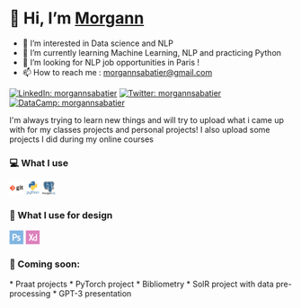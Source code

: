 # 👋 Hi, I’m [Morgann](https://www.linkedin.com/in/morgann-sabatier-92243313b/)
- 👀 I’m interested in Data science and NLP
- 🌱 I’m currently learning Machine Learning, NLP and practicing Python
- 💞️ I’m looking for NLP job opportunities in Paris !
- 📫 How to reach me : morgannsabatier@gmail.com

[![LinkedIn: morgannsabatier](https://img.shields.io/badge/-Morgann%20Sabatier-steelblue?style=flat-square&logo=Linkedin&logoColor=white&link=https://www.linkedin.com/in/morgann-sabatier-92243313b)](https://www.linkedin.com/in/morgann-sabatier-92243313b) [![Twitter: morgannsabatier](https://img.shields.io/badge/-@MorgannSabatier-deepskyblue?style=flat-square&logo=Twitter&logoColor=white&link=https://twitter.com/MorgannSabatier)](https://twitter.com/MorgannSabatier)  [![DataCamp: morgannsabatier](https://img.shields.io/badge/-@MorgannSabatier-limegreen?style=flat-square&logo=datacamp&logoColor=black&link=https://datacamp.com/profile/morgannsabatier)](https://datacamp.com/profile/morgannsabatier) 

I'm always trying to learn new things and will try to upload what i came up with for my classes projects and personal projects!
I also upload some projects I did during my online courses 

<h3> 💻 What I use </h3>
<p align="left">
<img src="https://raw.githubusercontent.com/devicons/devicon/master/icons/git/git-original-wordmark.svg" alt="git" width="25" height="25" />
<img src="https://raw.githubusercontent.com/devicons/devicon/master/icons/python/python-original-wordmark.svg" alt="python" width="25" height="25" />
<img src="https://raw.githubusercontent.com/devicons/devicon/master/icons/postgresql/postgresql-original-wordmark.svg" alt="PostgreSQL" width="25" height="25" />
</p>
<h3> 🎨 What I use for design </h3>

<p align="left">
<img src="https://raw.githubusercontent.com/devicons/devicon/master/icons/photoshop/photoshop-plain.svg" title="Photoshop" alt="Photoshop" width="25" height="25" />
<img src="https://raw.githubusercontent.com/devicons/devicon/master/icons/xd/xd-plain.svg" title="Adobe XD" alt="Adobe XD" width="25" height="25" />
</p>

<h3> 👀 Coming soon: </h3>
* Praat projects 
* PyTorch project
* Bibliometry
* SolR project with data pre-processing
* GPT-3 presentation

<!---
MorgannSabatier/MorgannSabatier is a ✨ special ✨ repository because its `README.md` (this file) appears on your GitHub profile.
You can click the Preview link to take a look at your changes.
--->
